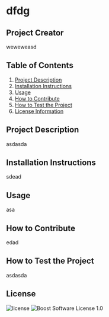 # dfdg

## Project Creator
weweweasd

## Table of Contents
1. [Project Description](#description)
2. [Installation Instructions](#install)
3. [Usage](#usage)
4. [How to Contribute](#contribute)
5. [How to Test the Project](#test)
6. [License Information](#license)

## Project Description
asdasda

## Installation Instructions
sdead

## Usage
asa

## How to Contribute
edad

## How to Test the Project
asdasda

## License
 ![license](https://img.shields.io/badge/license-BoostSoftwareLicense1.0-blue.svg)
![Boost Software License 1.0](https://choosealicense.com/licenses/bsl-1.0/)

